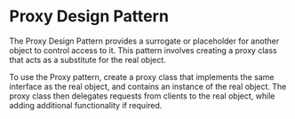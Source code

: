 # Proxy Design Pattern

The Proxy Design Pattern provides a surrogate or placeholder for another object to control access to it. This pattern involves creating a proxy class that acts as a substitute for the real object.

To use the Proxy pattern, create a proxy class that implements the same interface as the real object, and contains an instance of the real object. The proxy class then delegates requests from clients to the real object, while adding additional functionality if required.